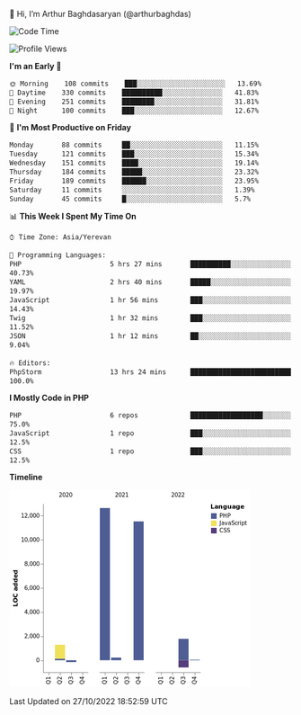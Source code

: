 👋 Hi, I’m Arthur Baghdasaryan (@arthurbaghdas)


<!--START_SECTION:waka-->
![Code Time](http://img.shields.io/badge/Code%20Time-321%20hrs%2013%20mins-blue)

![Profile Views](http://img.shields.io/badge/Profile%20Views-0-blue)

**I'm an Early 🐤** 

```text
🌞 Morning    108 commits    ███░░░░░░░░░░░░░░░░░░░░░░   13.69% 
🌆 Daytime    330 commits    ██████████░░░░░░░░░░░░░░░   41.83% 
🌃 Evening    251 commits    ████████░░░░░░░░░░░░░░░░░   31.81% 
🌙 Night      100 commits    ███░░░░░░░░░░░░░░░░░░░░░░   12.67%

```
📅 **I'm Most Productive on Friday** 

```text
Monday       88 commits     ██░░░░░░░░░░░░░░░░░░░░░░░   11.15% 
Tuesday      121 commits    ███░░░░░░░░░░░░░░░░░░░░░░   15.34% 
Wednesday    151 commits    ████░░░░░░░░░░░░░░░░░░░░░   19.14% 
Thursday     184 commits    █████░░░░░░░░░░░░░░░░░░░░   23.32% 
Friday       189 commits    ██████░░░░░░░░░░░░░░░░░░░   23.95% 
Saturday     11 commits     ░░░░░░░░░░░░░░░░░░░░░░░░░   1.39% 
Sunday       45 commits     █░░░░░░░░░░░░░░░░░░░░░░░░   5.7%

```


📊 **This Week I Spent My Time On** 

```text
⌚︎ Time Zone: Asia/Yerevan

💬 Programming Languages: 
PHP                      5 hrs 27 mins       ██████████░░░░░░░░░░░░░░░   40.73% 
YAML                     2 hrs 40 mins       █████░░░░░░░░░░░░░░░░░░░░   19.97% 
JavaScript               1 hr 56 mins        ███░░░░░░░░░░░░░░░░░░░░░░   14.43% 
Twig                     1 hr 32 mins        ███░░░░░░░░░░░░░░░░░░░░░░   11.52% 
JSON                     1 hr 12 mins        ██░░░░░░░░░░░░░░░░░░░░░░░   9.04%

🔥 Editors: 
PhpStorm                 13 hrs 24 mins      █████████████████████████   100.0%

```

**I Mostly Code in PHP** 

```text
PHP                      6 repos             ██████████████████░░░░░░░   75.0% 
JavaScript               1 repo              ███░░░░░░░░░░░░░░░░░░░░░░   12.5% 
CSS                      1 repo              ███░░░░░░░░░░░░░░░░░░░░░░   12.5%

```


**Timeline**

![Chart not found](https://raw.githubusercontent.com/arthurbaghdas/arthurbaghdas/main/charts/bar_graph.png) 


 Last Updated on 27/10/2022 18:52:59 UTC
<!--END_SECTION:waka-->

